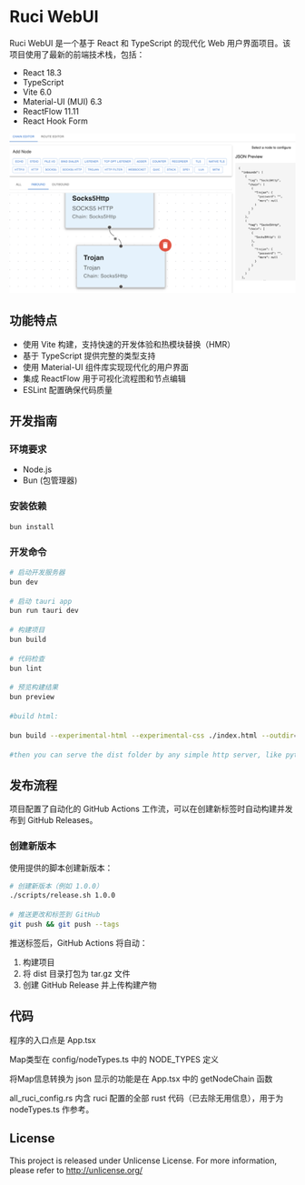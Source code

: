 # Ruci WebUI

Ruci WebUI 是一个基于 React 和 TypeScript 的现代化 Web 用户界面项目。该项目使用了最新的前端技术栈，包括：

- React 18.3
- TypeScript
- Vite 6.0
- Material-UI (MUI) 6.3
- ReactFlow 11.11
- React Hook Form



![screenshot](screenshot.png)

## 功能特点

- 使用 Vite 构建，支持快速的开发体验和热模块替换（HMR）
- 基于 TypeScript 提供完整的类型支持
- 使用 Material-UI 组件库实现现代化的用户界面
- 集成 ReactFlow 用于可视化流程图和节点编辑
- ESLint 配置确保代码质量

## 开发指南

### 环境要求

- Node.js
- Bun (包管理器)

### 安装依赖

```bash
bun install
```

### 开发命令

```bash
# 启动开发服务器
bun dev

# 启动 tauri app
bun run tauri dev

# 构建项目
bun build

# 代码检查
bun lint

# 预览构建结果
bun preview

#build html:

bun build --experimental-html --experimental-css ./index.html --outdir=dist

#then you can serve the dist folder by any simple http server, like python -m http.server
```

## 发布流程

项目配置了自动化的 GitHub Actions 工作流，可以在创建新标签时自动构建并发布到 GitHub Releases。

### 创建新版本

使用提供的脚本创建新版本：

```bash
# 创建新版本（例如 1.0.0）
./scripts/release.sh 1.0.0

# 推送更改和标签到 GitHub
git push && git push --tags
```

推送标签后，GitHub Actions 将自动：
1. 构建项目
2. 将 dist 目录打包为 tar.gz 文件
3. 创建 GitHub Release 并上传构建产物

## 代码

程序的入口点是 App.tsx

Map类型在 config/nodeTypes.ts 中的 NODE_TYPES 定义

将Map信息转换为 json 显示的功能是在 App.tsx 中的 getNodeChain 函数

all_ruci_config.rs 内含 ruci 配置的全部 rust 代码（已去除无用信息），用于为 nodeTypes.ts 作参考。



## License

This project is released under Unlicense License.
For more information, please refer to <http://unlicense.org/>